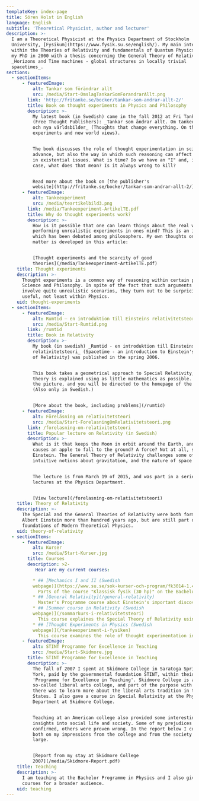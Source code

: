 ```yaml
---
templateKey: index-page
title: Sören Holst in English
language: English
subtitle: 'Theoretical Physicist, author and lecturer'
description: >-
  I am a Theoretical Physicist at the Physics Department of Stockholm
  University, [Fysikum](https://www.fysik.su.se/english/). My main interests lie
  within the Theories of Relativity and fundamentals of Quantum Physics. I had
  my PhD in 2000 with a thesis concerning the General Theory of Relativity:
  _Horizons and Time machines - global structures in locally trivial
  spacetimes_.
sections:
  - sectionItems:
      - featuredImage:
          alt: Tankar som förändrar allt
          src: /media/Start-OmslagTankarSomForandrarAllt.png
        link: 'http://fritanke.se/bocker/tankar-som-andrar-allt-2/'
        title: Book on thought experiments in Physics and Philosophy
        description: >-
          My latest book (in Swedish) came in the fall 2012 at Fri Tanke förlag
          (Free Thought Publishers): _Tankar som ändrar allt. Om tankeexperiment
          och nya världsbilder_ (Thoughts that change everything. On thought
          experiments and new world views).


          The book discusses the role of thought experimentation in scientific
          advance, but also the way in which such reasoning can affect our views
          in existential issues. What is time? Do we have an "I" and, in that
          case, what does that mean? Is it always wrong to kill?


          Read more about the book on [the publisher's
          website](http://fritanke.se/bocker/tankar-som-andrar-allt-2/).
      - featuredImage:
          alt: Tankeexperiment
          src: /media/teartikelbild3.png
        link: /media/Tankeexperiment-ArtikelTE.pdf
        title: Why do thought experiments work?
        description: >-
          How is it possible that one can learn things about the real world by
          performing unrealistic experiments in ones mind? This is an issue
          which has been debated among philosophers. My own thoughts on the
          matter is developed in this article:


          [Thought experiments and the scarcity of good
          theories](/media/Tankeexperiment-ArtikelTE.pdf)
    title: Thought experiments
    description: >-
      Thought experiments is a common way of reasoning within certain parts of
      Science and Philosophy. In spite of the fact that such arguments often
      involve quite unrealistic scenarios, they turn out to be surpricingly
      useful, not least within Physics.
    uid: thought-experiments
  - sectionItems:
      - featuredImage:
          alt: Rumtid – en introduktion till Einsteins relativitetsteori
          src: /media/Start-Rumtid.png
        link: /rumtid
        title: Book in Relativity
        description: >-
          My book (in swedish) _Rumtid - en introduktion till Einsteins
          relativitetsteori_ (Spacetime - an introduction to Einstein's Theory
          of Relativity) was published in the spring 2006.


          This book takes a geometrical approach to Special Relativity, and the
          theory is explained using as little mathematics as possible. Click on
          the picture, and you will be directed to the homepage of the book.
          (Also only in Swedish.)


          [More about the book, including problems](/rumtid)
      - featuredImage:
          alt: Föreläsning om relativitetsteori
          src: /media/Start-ForelasningOmRelativitetsteori.png
        link: /forelasning-om-relativitetsteori
        title: Popular lecture on Relativity (in Swedish)
        description: >-
          What is it that keeps the Moon in orbit around the Earth, and what
          causes an apple to fall to the ground? A force? Not at all, says
          Einstein. The General Theory of Relativity challenges some of our
          intuitive notions about gravitation, and the nature of space and time.


          The lecture is from March 19 of 2015, and was part in a series of open
          lectures at the Physics Department.


          [View lecture](/forelasning-om-relativitetsteori)
    title: Theory of Relativity
    description: >-
      The Special and the General Theories of Relativity were both formulated by
      Albert Einstein more than hundred years ago, but are still part of the
      foundations of Modern Theoretical Physics.
    uid: theory-of-relativity
  - sectionItems:
      - featuredImage:
          alt: Kurser
          src: /media/Start-Kurser.jpg
        title: Courses
        description: >2-
           Hear are my current courses:

          * ## [Mechanics I and II (Swedish
          webpage)](https://www.su.se/sok-kurser-och-program/fk3014-1.412643)
            Parts of the course "Klassisk fysik (30 hp)" on the Bachelor's Programme. 
          * ## [General Relativity](/general-relativity)
            Master's Programme course about Einstein's important discovery that gravity should not be understood as a force, but rather as a consequence of the curvature of space and time.
          * ## [Summer course in Relativity (Swedish
          webpage)](/sommarkurs-i-relativitetsteori)
            This course explaines the Special Theory of Relativity using a non-mathematical approach. It also provides a short introduction to General Relativity.
          * ## [Thought Experiments in Physics (Swedish
          webpage)](/tankeexperiment-i-fysiken)
            This course examines the role of thought experimentation in the history of Physics, from Galileo to Einstein and onwards. Using the method of thought experimentation as a springboard, we discuss several interesting areas within physics, such as Relativity and Quantum Physics. (This course is not given for the moment.)
      - featuredImage:
          alt: STINT Programme for Excellence in Teaching
          src: /media/Start-Skidmore.jpg
        title: STINT Programme for Excellence in Teaching
        description: >-
          The fall of 2007 I spent at Skidmore College in Saratoga Springs, New
          York, paid by the governmental foundation STINT, within their
          'Programme for Excellence in Teaching'. Skidmore College is a
          so-called liberal arts college, and part of the purpose with my stay
          there was to learn more about the liberal arts tradition in the United
          States. I also gave a course in Special Relativity at the Physics
          Department at Skidmore College. 


          Teaching at an American college also provided some interesting
          insights into social life and society. Some of my prejudices were
          confirmed, others were proven wrong. In the report below I comment
          both on my impressions from the college and from the society at
          large. 


          [Report from my stay at Skidmore College
          2007](/media/Skidmore-Report.pdf)
    title: Teaching
    description: >-
      I am teaching at the Bachelor Programme in Physics and I also give summer
      courses for a broader audience.
    uid: teaching
---
```


